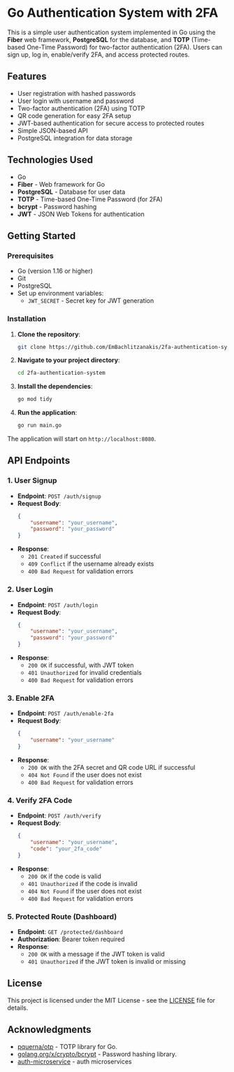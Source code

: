 # Go Authentication System with 2FA

This is a simple user authentication system implemented in Go using the **Fiber** web framework, **PostgreSQL** for the database, and **TOTP** (Time-based One-Time Password) for two-factor authentication (2FA). Users can sign up, log in, enable/verify 2FA, and access protected routes.

## Features

- User registration with hashed passwords
- User login with username and password
- Two-factor authentication (2FA) using TOTP
- QR code generation for easy 2FA setup
- JWT-based authentication for secure access to protected routes
- Simple JSON-based API
- PostgreSQL integration for data storage

## Technologies Used

- Go
- **Fiber** - Web framework for Go
- **PostgreSQL** - Database for user data
- **TOTP** - Time-based One-Time Password (for 2FA)
- **bcrypt** - Password hashing
- **JWT** - JSON Web Tokens for authentication

## Getting Started

### Prerequisites

- Go (version 1.16 or higher)
- Git
- PostgreSQL
- Set up environment variables:
  - `JWT_SECRET` - Secret key for JWT generation

### Installation

1. **Clone the repository**:
    ```bash
    git clone https://github.com/EmBachlitzanakis/2fa-authentication-system.git
    ```

2. **Navigate to your project directory**:
    ```bash
    cd 2fa-authentication-system
    ```

3. **Install the dependencies**:
    ```bash
    go mod tidy
    ```

4. **Run the application**:
    ```bash
    go run main.go
    ```

The application will start on `http://localhost:8080`.

## API Endpoints

### 1. User Signup

- **Endpoint**: `POST /auth/signup`
- **Request Body**:
    ```json
    {
        "username": "your_username",
        "password": "your_password"
    }
    ```
- **Response**:
    - `201 Created` if successful
    - `409 Conflict` if the username already exists
    - `400 Bad Request` for validation errors

### 2. User Login

- **Endpoint**: `POST /auth/login`
- **Request Body**:
    ```json
    {
        "username": "your_username",
        "password": "your_password"
    }
    ```
- **Response**:
    - `200 OK` if successful, with JWT token
    - `401 Unauthorized` for invalid credentials
    - `400 Bad Request` for validation errors

### 3. Enable 2FA

- **Endpoint**: `POST /auth/enable-2fa`
- **Request Body**:
    ```json
    {
        "username": "your_username"
    }
    ```
- **Response**:
    - `200 OK` with the 2FA secret and QR code URL if successful
    - `404 Not Found` if the user does not exist
    - `400 Bad Request` for validation errors

### 4. Verify 2FA Code

- **Endpoint**: `POST /auth/verify`
- **Request Body**:
    ```json
    {
        "username": "your_username",
        "code": "your_2fa_code"
    }
    ```
- **Response**:
    - `200 OK` if the code is valid
    - `401 Unauthorized` if the code is invalid
    - `404 Not Found` if the user does not exist
    - `400 Bad Request` for validation errors

### 5. Protected Route (Dashboard)

- **Endpoint**: `GET /protected/dashboard`
- **Authorization**: Bearer token required
- **Response**:
    - `200 OK` with a message if the JWT token is valid
    - `401 Unauthorized` if the JWT token is invalid or missing



## License

This project is licensed under the MIT License - see the [LICENSE](LICENSE) file for details.

## Acknowledgments


- [pquerna/otp](https://github.com/pquerna/otp) - TOTP library for Go.
- [golang.org/x/crypto/bcrypt](https://pkg.go.dev/golang.org/x/crypto/bcrypt) - Password hashing library.
- [auth-microservice](https://github.com/rfashwall/auth-microservice) - auth microservices
